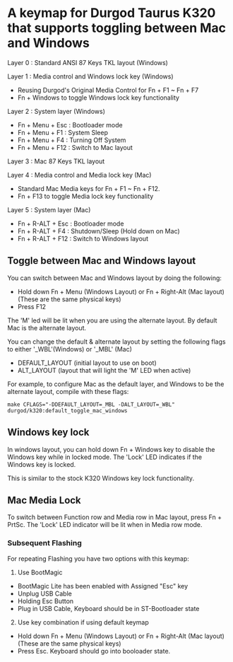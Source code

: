 # A keymap for Durgod Taurus K320 that supports toggling between Mac and Windows

Layer 0 : Standard ANSI 87 Keys TKL layout (Windows)

Layer 1 : Media control and Windows lock key (Windows)
- Reusing Durgod's Original Media Control for Fn + F1 ~ Fn + F7
- Fn + Windows to toggle Windows lock key functionality

Layer 2 : System layer (Windows)
- Fn + Menu + Esc : Bootloader mode
- Fn + Menu + F1  : System Sleep
- Fn + Menu + F4  : Turning Off System
- Fn + Menu + F12 : Switch to Mac layout

Layer 3 : Mac 87 Keys TKL layout

Layer 4 : Media control and Media lock key (Mac)
 - Standard Mac Media keys for Fn + F1 ~ Fn + F12.
 - Fn + F13 to toggle Media lock key functionality

Layer 5 : System layer (Mac)
- Fn + R-ALT + Esc : Bootloader mode
- Fn + R-ALT + F4  : Shutdown/Sleep (Hold down on Mac)
- Fn + R-ALT + F12 : Switch to Windows layout

## Toggle between Mac and Windows layout

You can switch between Mac and Windows layout by doing the following:
- Hold down Fn + Menu (Windows Layout) or Fn + Right-Alt (Mac layout)  (These are the same physical keys)
- Press F12

The 'M' led will be lit when you are using the alternate layout.  By default Mac is the alternate layout.

You can change the default & alternate layout by setting the following flags to either '_WBL'(Windows) or '_MBL' (Mac)
- DEFAULT_LAYOUT (initial layout to use on boot)
- ALT_LAYOUT (layout that will light the 'M' LED when active)

For example, to configure Mac as the default layer, and Windows to be the alternate layout, compile with these flags:

    make CFLAGS="-DDEFAULT_LAYOUT=_MBL -DALT_LAYOUT=_WBL" durgod/k320:default_toggle_mac_windows

## Windows key lock

In windows layout, you can hold down Fn + Windows key to disable the Windows key while in locked mode.  The 'Lock' LED
indicates if the Windows key is locked.

This is similar to the stock K320 Windows key lock functionality.

## Mac Media Lock

To switch between Function row and Media row in Mac layout, press Fn + PrtSc.  The 'Lock' LED indicator will be lit when in Media row mode.

### Subsequent Flashing

For repeating Flashing you have two options with this keymap:
1. Use BootMagic
- BootMagic Lite has been enabled with Assigned "Esc" key 
- Unplug USB Cable
- Holding Esc Button 
- Plug in USB Cable, Keyboard should be in ST-Bootloader state
2. Use key combination if using default keymap
- Hold down Fn + Menu (Windows Layout) or Fn + Right-Alt (Mac layout)  (These are the same physical keys)
- Press Esc.  Keyboard should go into booloader state.

